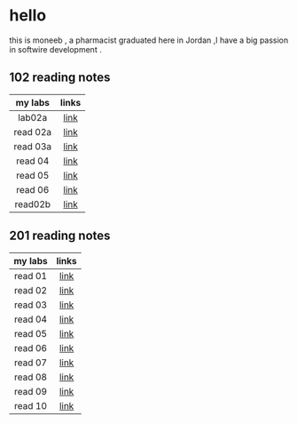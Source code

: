 # hello
 this is moneeb , a pharmacist graduated here in Jordan ,I have a big passion in softwire development .
 
 
 

## 102 reading notes 
|my labs   |      links               |    
|:--------:|:------------------------:|
| lab02a   |[link](102/102/lab02amd)  |
| read 02a |[link](102/102/read02a.md)|
| read 03a |[link](102/102/read03a.md)|   
| read 04  |[link](102/102/read04a.md)|
| read 05  | [link](102/102/read05.md)|
| read 06  |[link](102/102/read06.md) |
| read02b  |[link](102/102/read02b.md)|
 

## 201 reading notes 

|my labs   |      links               |    
|:--------:|:------------------------:|
|read 01   | [link](201/read01.md)    |
|read 02   | [link](201/read02.md)    |
|read 03   | [link](201/read03.md)    |
|read 04   | [link](201/read04.md)    |
|read 05   | [link](201/read05.md)    |
|read 06   | [link](201/read06.md)    |
|read 07   | [link](201/read07.md)    |
|read 08   | [link](201/read08.md)    |
|read 09   | [link](201/read09.md)    |
|read 10   | [link](201/read10.md)    |